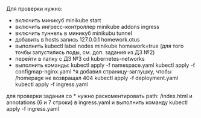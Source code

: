 Для проверки нужно:
- включить миникуб minikube start
- включить ингресс-контроллер minikube addons ingress
- включить туннель в миникуб minikubu tunnel
- добавить в hosts запись 127.0.0.1 homework.otus
- выполнить kubectl label nodes minikube homework=true (для того точбы запустились поды, см. доп. задания из ДЗ №2)
- перейти в папку с ДЗ №3 cd kubernetes-networks
- выполнить команды:
kubectl apply -f namespace.yaml
kubectl apply -f configmap-nginx.yaml *я добавил страницу-заглушку, чтобы /homepage не возвращал 404
kubectl apply -f deployment.yaml
kubectl apply -f ingress.yaml

для проверки задания со * нужно раскоментировать path: /index.html и annotations (6 и 7 строки) в ingress.yaml
и выполнить команду kubectl apply -f ingress.yaml